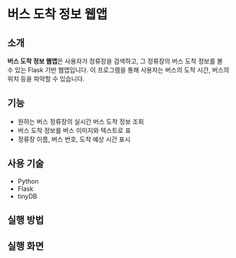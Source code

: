 # 버스 도착 정보 웹앱

## 소개
**버스 도착 정보 웹앱**은 사용자가 정류장을 검색하고, 그 정류장의 버스 도착 정보를 볼 수 있는 Flask 기반 웹앱입니다. 이 프로그램을 통해 사용자는 버스의 도착 시간, 버스의 위치 등을 파악할 수 있습니다.

## 기능

- 원하는 버스 정류장의 실시간 버스 도착 정보 조회
- 버스 도착 정보를 버스 이미지와 텍스트로 표
- 정류장 이름, 버스 번호, 도착 예상 시간 표시

## 사용 기술

- Python
- Flask
- tinyDB

## 실행 방법

## 실행 화면
